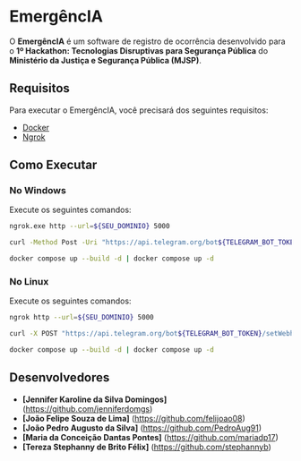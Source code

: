# EmergêncIA

O **EmergêncIA** é um software de registro de ocorrência desenvolvido para o **1º Hackathon: Tecnologias Disruptivas para Segurança Pública** do **Ministério da Justiça e Segurança Pública (MJSP)**.

## Requisitos

Para executar o EmergêncIA, você precisará dos seguintes requisitos:

- [Docker](https://www.docker.com/products/docker-desktop/)
- [Ngrok](https://dashboard.ngrok.com/get-started/setup/windows)

## Como Executar

### No Windows

Execute os seguintes comandos:

```sh
ngrok.exe http --url=${SEU_DOMINIO} 5000

curl -Method Post -Uri "https://api.telegram.org/bot${TELEGRAM_BOT_TOKEN}/setWebhook" -Body "url=${SEU_DOMINIO}/webhook"

docker compose up --build -d | docker compose up -d
```

### No Linux

Execute os seguintes comandos:

```sh
ngrok http --url=${SEU_DOMINIO} 5000

curl -X POST "https://api.telegram.org/bot${TELEGRAM_BOT_TOKEN}/setWebhook" -d "url=${SEU_DOMINIO}/webhook"

docker compose up --build -d | docker compose up -d
```

## Desenvolvedores

- **[Jennifer Karoline da Silva Domingos]** (https://github.com/jenniferdomgs)
- **[João Felipe Souza de Lima]** (https://github.com/felijoao08)
- **[João Pedro Augusto da Silva]** (https://github.com/PedroAug91)
- **[Maria da Conceição Dantas Pontes]** (https://github.com/mariadp17)
- **[Tereza Stephanny de Brito Félix]** (https://github.com/stephannyb)
